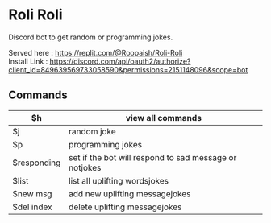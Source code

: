 # Roli Roli

Discord bot to get random or programming jokes.    

Served here : https://replit.com/@Roopaish/Roli-Roli  
Install Link :   https://discord.com/api/oauth2/authorize?client_id=849639569733058590&permissions=2151148096&scope=bot

## Commands
| $h          | view all commands                                      |
|-------------|--------------------------------------------------------|
| $j          | random joke                                            |
| $p          | programming jokes                                      |
| $responding | set if the bot will respond to sad message or notjokes |
| $list       | list all uplifting wordsjokes                          |
| $new msg    | add new uplifting messagejokes                         |
| $del index  | delete uplifting messagejokes                          |